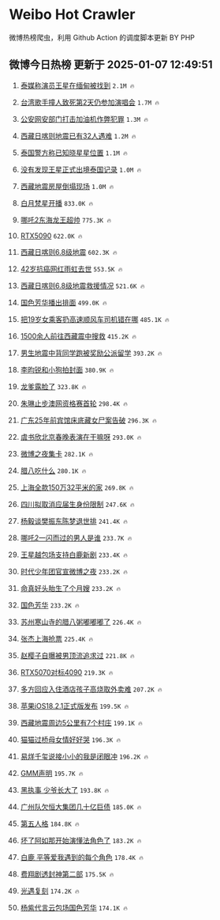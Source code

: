 # Weibo Hot Crawler 



微博热榜爬虫，利用 Github Action 的调度脚本更新 BY PHP 


## 微博今日热榜 更新于 2025-01-07 12:49:51 
1. [泰媒称演员王星在缅甸被找到](https://s.weibo.com/weibo?q=%23%E6%B3%B0%E5%AA%92%E7%A7%B0%E6%BC%94%E5%91%98%E7%8E%8B%E6%98%9F%E5%9C%A8%E7%BC%85%E7%94%B8%E8%A2%AB%E6%89%BE%E5%88%B0%23&t=31&band_rank=1&Refer=top) `2.1M 🔥` 

1. [台湾歌手撞人致死第2天仍参加演唱会](https://s.weibo.com/weibo?q=%23%E5%8F%B0%E6%B9%BE%E6%AD%8C%E6%89%8B%E6%92%9E%E4%BA%BA%E8%87%B4%E6%AD%BB%E7%AC%AC2%E5%A4%A9%E4%BB%8D%E5%8F%82%E5%8A%A0%E6%BC%94%E5%94%B1%E4%BC%9A%23&t=31&band_rank=2&Refer=top) `1.7M 🔥` 

1. [公安网安部门打击加油机作弊犯罪](https://s.weibo.com/weibo?q=%23%E5%85%AC%E5%AE%89%E7%BD%91%E5%AE%89%E9%83%A8%E9%97%A8%E6%89%93%E5%87%BB%E5%8A%A0%E6%B2%B9%E6%9C%BA%E4%BD%9C%E5%BC%8A%E7%8A%AF%E7%BD%AA%23&t=31&band_rank=3&Refer=top) `1.3M 🔥` 

1. [西藏日喀则地震已有32人遇难](https://s.weibo.com/weibo?q=%23%E8%A5%BF%E8%97%8F%E6%97%A5%E5%96%80%E5%88%99%E5%9C%B0%E9%9C%87%E5%B7%B2%E6%9C%8932%E4%BA%BA%E9%81%87%E9%9A%BE%23&t=31&band_rank=4&Refer=top) `1.2M 🔥` 

1. [泰国警方称已知晓星星位置](https://s.weibo.com/weibo?q=%23%E6%B3%B0%E5%9B%BD%E8%AD%A6%E6%96%B9%E7%A7%B0%E5%B7%B2%E7%9F%A5%E6%99%93%E6%98%9F%E6%98%9F%E4%BD%8D%E7%BD%AE%23&t=31&band_rank=5&Refer=top) `1.1M 🔥` 

1. [没有发现王星正式出境泰国记录](https://s.weibo.com/weibo?q=%23%E6%B2%A1%E6%9C%89%E5%8F%91%E7%8E%B0%E7%8E%8B%E6%98%9F%E6%AD%A3%E5%BC%8F%E5%87%BA%E5%A2%83%E6%B3%B0%E5%9B%BD%E8%AE%B0%E5%BD%95%23&t=31&band_rank=6&Refer=top) `1.0M 🔥` 

1. [西藏地震房屋倒塌现场](https://s.weibo.com/weibo?q=%23%E8%A5%BF%E8%97%8F%E5%9C%B0%E9%9C%87%E6%88%BF%E5%B1%8B%E5%80%92%E5%A1%8C%E7%8E%B0%E5%9C%BA%23&t=31&band_rank=7&Refer=top) `1.0M 🔥` 

1. [白月梵星开播](https://s.weibo.com/weibo?q=%E7%99%BD%E6%9C%88%E6%A2%B5%E6%98%9F%E5%BC%80%E6%92%AD&t=31&band_rank=8&Refer=top) `833.0K 🔥` 

1. [哪吒2东海龙王超帅](https://s.weibo.com/weibo?q=%23%E5%93%AA%E5%90%922%E4%B8%9C%E6%B5%B7%E9%BE%99%E7%8E%8B%E8%B6%85%E5%B8%85%23&t=31&band_rank=9&Refer=top) `775.3K 🔥` 

1. [RTX5090](https://s.weibo.com/weibo?q=RTX5090&t=31&band_rank=10&Refer=top) `622.0K 🔥` 

1. [西藏日喀则6.8级地震](https://s.weibo.com/weibo?q=%23%E8%A5%BF%E8%97%8F%E6%97%A5%E5%96%80%E5%88%996.8%E7%BA%A7%E5%9C%B0%E9%9C%87%23&t=31&band_rank=11&Refer=top) `602.3K 🔥` 

1. [42岁抗癌网红雨虹去世](https://s.weibo.com/weibo?q=%2342%E5%B2%81%E6%8A%97%E7%99%8C%E7%BD%91%E7%BA%A2%E9%9B%A8%E8%99%B9%E5%8E%BB%E4%B8%96%23&t=31&band_rank=12&Refer=top) `553.5K 🔥` 

1. [西藏日喀则6.8级地震救援情况](https://s.weibo.com/weibo?q=%23%E8%A5%BF%E8%97%8F%E6%97%A5%E5%96%80%E5%88%996.8%E7%BA%A7%E5%9C%B0%E9%9C%87%E6%95%91%E6%8F%B4%E6%83%85%E5%86%B5%23&t=31&band_rank=13&Refer=top) `521.6K 🔥` 

1. [国色芳华播出排面](https://s.weibo.com/weibo?q=%23%E5%9B%BD%E8%89%B2%E8%8A%B3%E5%8D%8E%E6%92%AD%E5%87%BA%E6%8E%92%E9%9D%A2%23&t=31&band_rank=14&Refer=top) `499.0K 🔥` 

1. [把19岁女乘客扔高速顺风车司机错在哪](https://s.weibo.com/weibo?q=%23%E6%8A%8A19%E5%B2%81%E5%A5%B3%E4%B9%98%E5%AE%A2%E6%89%94%E9%AB%98%E9%80%9F%E9%A1%BA%E9%A3%8E%E8%BD%A6%E5%8F%B8%E6%9C%BA%E9%94%99%E5%9C%A8%E5%93%AA%23&t=31&band_rank=15&Refer=top) `485.1K 🔥` 

1. [1500余人前往西藏震中搜救](https://s.weibo.com/weibo?q=%231500%E4%BD%99%E4%BA%BA%E5%89%8D%E5%BE%80%E8%A5%BF%E8%97%8F%E9%9C%87%E4%B8%AD%E6%90%9C%E6%95%91%23&t=31&band_rank=16&Refer=top) `415.2K 🔥` 

1. [男生地震中背同学跑被奖励公派留学](https://s.weibo.com/weibo?q=%23%E7%94%B7%E7%94%9F%E5%9C%B0%E9%9C%87%E4%B8%AD%E8%83%8C%E5%90%8C%E5%AD%A6%E8%B7%91%E8%A2%AB%E5%A5%96%E5%8A%B1%E5%85%AC%E6%B4%BE%E7%95%99%E5%AD%A6%23&t=31&band_rank=17&Refer=top) `393.2K 🔥` 

1. [李昀锐和小狗拍封面](https://s.weibo.com/weibo?q=%23%E6%9D%8E%E6%98%80%E9%94%90%E5%92%8C%E5%B0%8F%E7%8B%97%E6%8B%8D%E5%B0%81%E9%9D%A2%23&t=31&band_rank=18&Refer=top) `380.9K 🔥` 

1. [龙爹露脸了](https://s.weibo.com/weibo?q=%23%E9%BE%99%E7%88%B9%E9%9C%B2%E8%84%B8%E4%BA%86%23&t=31&band_rank=19&Refer=top) `323.8K 🔥` 

1. [朱琳止步澳网资格赛首轮](https://s.weibo.com/weibo?q=%23%E6%9C%B1%E7%90%B3%E6%AD%A2%E6%AD%A5%E6%BE%B3%E7%BD%91%E8%B5%84%E6%A0%BC%E8%B5%9B%E9%A6%96%E8%BD%AE%23&t=31&band_rank=20&Refer=top) `298.4K 🔥` 

1. [广东25年前宾馆床底藏女尸案告破](https://s.weibo.com/weibo?q=%23%E5%B9%BF%E4%B8%9C25%E5%B9%B4%E5%89%8D%E5%AE%BE%E9%A6%86%E5%BA%8A%E5%BA%95%E8%97%8F%E5%A5%B3%E5%B0%B8%E6%A1%88%E5%91%8A%E7%A0%B4%23&t=31&band_rank=21&Refer=top) `296.3K 🔥` 

1. [虞书欣北京春晚表演在干嘛呀](https://s.weibo.com/weibo?q=%23%E8%99%9E%E4%B9%A6%E6%AC%A3%E5%8C%97%E4%BA%AC%E6%98%A5%E6%99%9A%E8%A1%A8%E6%BC%94%E5%9C%A8%E5%B9%B2%E5%98%9B%E5%91%80%23&t=31&band_rank=22&Refer=top) `293.0K 🔥` 

1. [微博之夜集卡](https://s.weibo.com/weibo?q=%23%E5%BE%AE%E5%8D%9A%E4%B9%8B%E5%A4%9C%E9%9B%86%E5%8D%A1%23&t=31&band_rank=23&Refer=top) `282.1K 🔥` 

1. [腊八吃什么](https://s.weibo.com/weibo?q=%23%E8%85%8A%E5%85%AB%E5%90%83%E4%BB%80%E4%B9%88%23&t=31&band_rank=24&Refer=top) `280.1K 🔥` 

1. [上海全款150万32平米的家](https://s.weibo.com/weibo?q=%E4%B8%8A%E6%B5%B7%E5%85%A8%E6%AC%BE150%E4%B8%8732%E5%B9%B3%E7%B1%B3%E7%9A%84%E5%AE%B6&t=31&band_rank=25&Refer=top) `269.8K 🔥` 

1. [四川拟取消应届生身份限制](https://s.weibo.com/weibo?q=%23%E5%9B%9B%E5%B7%9D%E6%8B%9F%E5%8F%96%E6%B6%88%E5%BA%94%E5%B1%8A%E7%94%9F%E8%BA%AB%E4%BB%BD%E9%99%90%E5%88%B6%23&t=31&band_rank=26&Refer=top) `247.6K 🔥` 

1. [杨毅谈樊振东陈梦退世排](https://s.weibo.com/weibo?q=%23%E6%9D%A8%E6%AF%85%E8%B0%88%E6%A8%8A%E6%8C%AF%E4%B8%9C%E9%99%88%E6%A2%A6%E9%80%80%E4%B8%96%E6%8E%92%23&t=31&band_rank=27&Refer=top) `241.4K 🔥` 

1. [哪吒2一闪而过的男人是谁](https://s.weibo.com/weibo?q=%23%E5%93%AA%E5%90%922%E4%B8%80%E9%97%AA%E8%80%8C%E8%BF%87%E7%9A%84%E7%94%B7%E4%BA%BA%E6%98%AF%E8%B0%81%23&t=31&band_rank=28&Refer=top) `233.7K 🔥` 

1. [王星越包场支持白鹿新剧](https://s.weibo.com/weibo?q=%23%E7%8E%8B%E6%98%9F%E8%B6%8A%E5%8C%85%E5%9C%BA%E6%94%AF%E6%8C%81%E7%99%BD%E9%B9%BF%E6%96%B0%E5%89%A7%23&t=31&band_rank=29&Refer=top) `233.4K 🔥` 

1. [时代少年团官宣微博之夜](https://s.weibo.com/weibo?q=%E6%97%B6%E4%BB%A3%E5%B0%91%E5%B9%B4%E5%9B%A2%E5%AE%98%E5%AE%A3%E5%BE%AE%E5%8D%9A%E4%B9%8B%E5%A4%9C&t=31&band_rank=30&Refer=top) `233.2K 🔥` 

1. [命真好头胎生了个月嫂](https://s.weibo.com/weibo?q=%E5%91%BD%E7%9C%9F%E5%A5%BD%E5%A4%B4%E8%83%8E%E7%94%9F%E4%BA%86%E4%B8%AA%E6%9C%88%E5%AB%82&t=31&band_rank=31&Refer=top) `233.2K 🔥` 

1. [国色芳华](https://s.weibo.com/weibo?q=%E5%9B%BD%E8%89%B2%E8%8A%B3%E5%8D%8E&t=31&band_rank=32&Refer=top) `233.2K 🔥` 

1. [苏州寒山寺的腊八粥嘟嘟嘟了](https://s.weibo.com/weibo?q=%23%E8%8B%8F%E5%B7%9E%E5%AF%92%E5%B1%B1%E5%AF%BA%E7%9A%84%E8%85%8A%E5%85%AB%E7%B2%A5%E5%98%9F%E5%98%9F%E5%98%9F%E4%BA%86%23&t=31&band_rank=33&Refer=top) `226.4K 🔥` 

1. [张杰上海抢票](https://s.weibo.com/weibo?q=%E5%BC%A0%E6%9D%B0%E4%B8%8A%E6%B5%B7%E6%8A%A2%E7%A5%A8&t=31&band_rank=34&Refer=top) `225.4K 🔥` 

1. [赵樱子自曝被男顶流追求过](https://s.weibo.com/weibo?q=%23%E8%B5%B5%E6%A8%B1%E5%AD%90%E8%87%AA%E6%9B%9D%E8%A2%AB%E7%94%B7%E9%A1%B6%E6%B5%81%E8%BF%BD%E6%B1%82%E8%BF%87%23&t=31&band_rank=35&Refer=top) `221.8K 🔥` 

1. [RTX5070对标4090](https://s.weibo.com/weibo?q=RTX5070%E5%AF%B9%E6%A0%874090&t=31&band_rank=36&Refer=top) `219.3K 🔥` 

1. [多方回应入住酒店孩子高烧取外卖难](https://s.weibo.com/weibo?q=%23%E5%A4%9A%E6%96%B9%E5%9B%9E%E5%BA%94%E5%85%A5%E4%BD%8F%E9%85%92%E5%BA%97%E5%AD%A9%E5%AD%90%E9%AB%98%E7%83%A7%E5%8F%96%E5%A4%96%E5%8D%96%E9%9A%BE%23&t=31&band_rank=37&Refer=top) `207.2K 🔥` 

1. [苹果iOS18.2.1正式版发布](https://s.weibo.com/weibo?q=%23%E8%8B%B9%E6%9E%9CiOS18.2.1%E6%AD%A3%E5%BC%8F%E7%89%88%E5%8F%91%E5%B8%83%23&t=31&band_rank=38&Refer=top) `199.5K 🔥` 

1. [西藏地震周边5公里有7个村庄](https://s.weibo.com/weibo?q=%23%E8%A5%BF%E8%97%8F%E5%9C%B0%E9%9C%87%E5%91%A8%E8%BE%B95%E5%85%AC%E9%87%8C%E6%9C%897%E4%B8%AA%E6%9D%91%E5%BA%84%23&t=31&band_rank=39&Refer=top) `199.1K 🔥` 

1. [猫猫过桥母女情好好哭](https://s.weibo.com/weibo?q=%E7%8C%AB%E7%8C%AB%E8%BF%87%E6%A1%A5%E6%AF%8D%E5%A5%B3%E6%83%85%E5%A5%BD%E5%A5%BD%E5%93%AD&t=31&band_rank=40&Refer=top) `196.3K 🔥` 

1. [易烊千玺说接小小的我是闭眼冲](https://s.weibo.com/weibo?q=%23%E6%98%93%E7%83%8A%E5%8D%83%E7%8E%BA%E8%AF%B4%E6%8E%A5%E5%B0%8F%E5%B0%8F%E7%9A%84%E6%88%91%E6%98%AF%E9%97%AD%E7%9C%BC%E5%86%B2%23&t=31&band_rank=41&Refer=top) `196.2K 🔥` 

1. [GMM声明](https://s.weibo.com/weibo?q=%23GMM%E5%A3%B0%E6%98%8E%23&t=31&band_rank=42&Refer=top) `195.7K 🔥` 

1. [黑执事 少爷长大了](https://s.weibo.com/weibo?q=%E9%BB%91%E6%89%A7%E4%BA%8B%20%E5%B0%91%E7%88%B7%E9%95%BF%E5%A4%A7%E4%BA%86&t=31&band_rank=43&Refer=top) `193.8K 🔥` 

1. [广州队欠恒大集团几十亿巨债](https://s.weibo.com/weibo?q=%23%E5%B9%BF%E5%B7%9E%E9%98%9F%E6%AC%A0%E6%81%92%E5%A4%A7%E9%9B%86%E5%9B%A2%E5%87%A0%E5%8D%81%E4%BA%BF%E5%B7%A8%E5%80%BA%23&t=31&band_rank=44&Refer=top) `185.0K 🔥` 

1. [第五人格](https://s.weibo.com/weibo?q=%E7%AC%AC%E4%BA%94%E4%BA%BA%E6%A0%BC&t=31&band_rank=45&Refer=top) `184.8K 🔥` 

1. [坏了阿如那开始演懂法角色了](https://s.weibo.com/weibo?q=%E5%9D%8F%E4%BA%86%E9%98%BF%E5%A6%82%E9%82%A3%E5%BC%80%E5%A7%8B%E6%BC%94%E6%87%82%E6%B3%95%E8%A7%92%E8%89%B2%E4%BA%86&t=31&band_rank=46&Refer=top) `183.2K 🔥` 

1. [白鹿 平等爱我遇到的每个角色](https://s.weibo.com/weibo?q=%E7%99%BD%E9%B9%BF%20%E5%B9%B3%E7%AD%89%E7%88%B1%E6%88%91%E9%81%87%E5%88%B0%E7%9A%84%E6%AF%8F%E4%B8%AA%E8%A7%92%E8%89%B2&t=31&band_rank=47&Refer=top) `178.4K 🔥` 

1. [费翔剧透封神第二部](https://s.weibo.com/weibo?q=%23%E8%B4%B9%E7%BF%94%E5%89%A7%E9%80%8F%E5%B0%81%E7%A5%9E%E7%AC%AC%E4%BA%8C%E9%83%A8%23&t=31&band_rank=48&Refer=top) `175.5K 🔥` 

1. [光遇复刻](https://s.weibo.com/weibo?q=%E5%85%89%E9%81%87%E5%A4%8D%E5%88%BB&t=31&band_rank=49&Refer=top) `174.2K 🔥` 

1. [杨紫代言云包场国色芳华](https://s.weibo.com/weibo?q=%23%E6%9D%A8%E7%B4%AB%E4%BB%A3%E8%A8%80%E4%BA%91%E5%8C%85%E5%9C%BA%E5%9B%BD%E8%89%B2%E8%8A%B3%E5%8D%8E%23&t=31&band_rank=50&Refer=top) `174.1K 🔥` 

